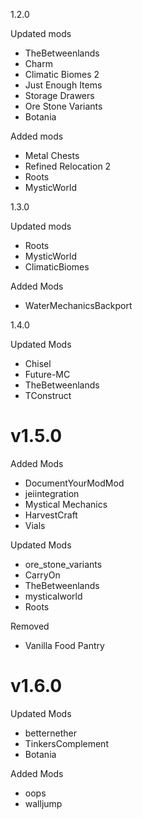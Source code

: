 1.2.0

Updated mods

- TheBetweenlands
- Charm
- Climatic Biomes 2
- Just Enough Items
- Storage Drawers
- Ore Stone Variants
- Botania

Added mods

- Metal Chests 
- Refined Relocation 2 
- Roots
- MysticWorld

1.3.0

Updated mods

 - Roots
 - MysticWorld
 - ClimaticBiomes

Added Mods
 - WaterMechanicsBackport

 1.4.0

Updated Mods
 
 - Chisel
 - Future-MC
 - TheBetweenlands
 - TConstruct

# v1.5.0

Added Mods
 - DocumentYourModMod
 - jeiintegration
 - Mystical Mechanics
 - HarvestCraft
 - Vials

Updated Mods
 - ore_stone_variants
 - CarryOn
 - TheBetweenlands
 - mysticalworld
 - Roots

Removed
 - Vanilla Food Pantry


# v1.6.0

Updated Mods

 - betternether
 - TinkersComplement
 - Botania

Added Mods
 - oops
 - walljump